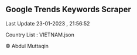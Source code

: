 

## Google Trends Keywords Scraper 
 
Last Update 23-01-2023 , 21:56:52

Country List :
VIETNAM.json



© Abdul Muttaqin 
